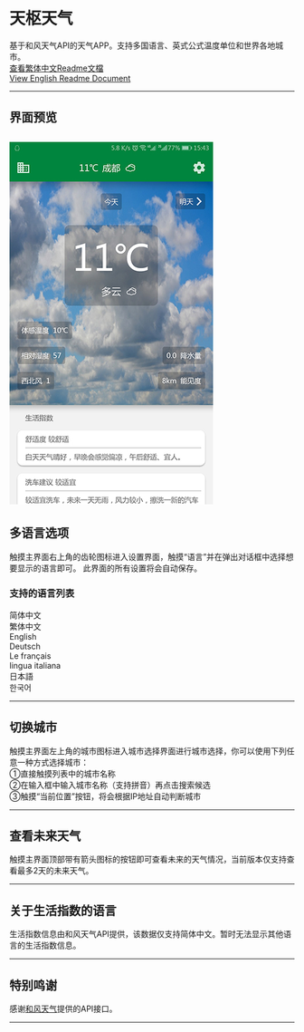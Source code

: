 # 天枢天气  
基于和风天气API的天气APP。支持多国语言、英式公式温度单位和世界各地城市。  
[查看繁体中文Readme文檔](https://github.com/DubheBroken/DubheWeather/blob/master/Readme-zh_tw.md)  
[View English Readme Document](https://github.com/DubheBroken/DubheWeather/blob/master/Readme-zh_cn.md)  

---------------------------------------
## 界面预览
![主界面](https://github.com/DubheBroken/DubheWeather/blob/master/readme_image/Screenshot_main_cn.jpg)
---------------------------------------
## 多语言选项  
触摸主界面右上角的齿轮图标进入设置界面，触摸“语言”并在弹出对话框中选择想要显示的语言即可。
此界面的所有设置将会自动保存。
### 支持的语言列表 
简体中文  
繁体中文  
English  
Deutsch  
Le français  
lingua italiana  
日本語  
한국어  

---------------------------------------
## 切换城市  
触摸主界面左上角的城市图标进入城市选择界面进行城市选择，你可以使用下列任意一种方式选择城市：  
①直接触摸列表中的城市名称  
②在输入框中输入城市名称（支持拼音）再点击搜索候选  
③触摸“当前位置”按钮，将会根据IP地址自动判断城市

---------------------------------------
## 查看未来天气  
触摸主界面顶部带有箭头图标的按钮即可查看未来的天气情况，当前版本仅支持查看最多2天的未来天气。

---------------------------------------
## 关于生活指数的语言  
生活指数信息由和风天气API提供，该数据仅支持简体中文。暂时无法显示其他语言的生活指数信息。

---------------------------------------
## 特别鸣谢  
感谢[和风天气](www.heweather.com)提供的API接口。

---------------------------------------
